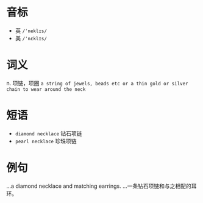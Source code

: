# 音标

- 英 `/ˈneklɪs/`
- 美 `/ˈnɛklɪs/`

# 词义

n. 项链，项圈
`a string of jewels, beads etc or a thin gold or silver chain to wear around the neck`

# 短语

- `diamond necklace` 钻石项链
- `pearl necklace` 珍珠项链

# 例句

...a diamond necklace and matching earrings.
…一条钻石项链和与之相配的耳环。



